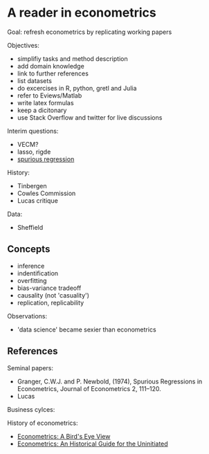 A reader in econometrics
========================



Goal: refresh econometrics by replicating 
      working papers 

Objectives:

- simplifiy tasks and method description
- add domain knowledge
- link to further references
- list datasets 
- do excercises in R, python, gretl and Julia
- refer to Eviews/Matlab 
- write latex formulas
- keep a dicitonary
- use Stack Overflow and twitter for live discussions

Interim questions:

- VECM?
- lasso, rigde
- [spurious regression](https://mpra.ub.uni-muenchen.de/59008/)

History:

- Tinbergen
- Cowles Commission
- Lucas critique

Data:
- Sheffield

Concepts
--------
- inference 
- indentification
- overfitting
- bias-variance tradeoff
- causality (not 'casuality')
- replication, replicability

Observations:
- 'data science' became sexier than econometrics

References
----------

Seminal papers:
- Granger, C.W.J. and P. Newbold, (1974), Spurious Regressions in Econometrics, Journal of Econometrics 2, 111–120.
- Lucas

Business cylces:



History of econometrics:

- [Econometrics: A Bird's Eye View](http://ftp.iza.org/dp2458.pdf)
- [Econometrics: An Historical Guide for the Uninitiated](https://www.le.ac.uk/economics/research/RePEc/lec/leecon/dp14-05.pdf)
